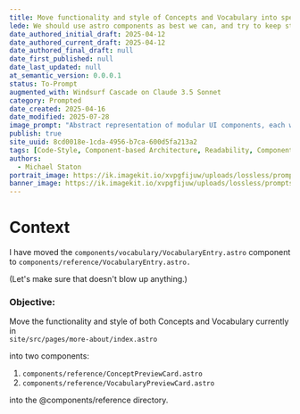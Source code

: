```yaml
---
title: Move functionality and style of Concepts and Vocabulary into specific components
lede: We should use astro components as best we can, and try to keep styles managably within their own components
date_authored_initial_draft: 2025-04-12
date_authored_current_draft: 2025-04-12
date_authored_final_draft: null
date_first_published: null
date_last_updated: null
at_semantic_version: 0.0.0.1
status: To-Prompt
augmented_with: Windsurf Cascade on Claude 3.5 Sonnet
category: Prompted
date_created: 2025-04-16
date_modified: 2025-07-28
image_prompt: "Abstract representation of modular UI components, each with distinct styles and icons, being assembled like building blocks in a developer's workspace."
publish: true
site_uuid: 8cd0018e-1cda-4956-b7ca-600d5fa213a2
tags: [Code-Style, Component-based Architecture, Readability, Component-Management]
authors:
  - Michael Staton
portrait_image: https://ik.imagekit.io/xvpgfijuw/uploads/lossless/prompts/code-style/2025-05-04_portraitimage_Move-Functionality-and-Style-to-Specific-Components_271b3981-405e-4b10-ab8b-b3e53026eab7_qiSafVJhh.webp
banner_image: https://ik.imagekit.io/xvpgfijuw/uploads/lossless/prompts/code-style/2025-05-04_bannerimage_Move-Functionality-and-Style-to-Specific-Components_df3c10ac-60ba-453c-aff5-44cfd0fcdd49_BP5zr0GQU.webp
---
```

# Context

I have moved the `components/vocabulary/VocabularyEntry.astro` component to `components/reference/VocabularyEntry.astro.`

(Let's make sure that doesn't blow up anything.)

### Objective:

Move the functionality and style of both Concepts and Vocabulary currently in  
`site/src/pages/more-about/index.astro`

into two components:

1. `components/reference/ConceptPreviewCard.astro`
2. `components/reference/VocabularyPreviewCard.astro`

into the @components/reference directory.
